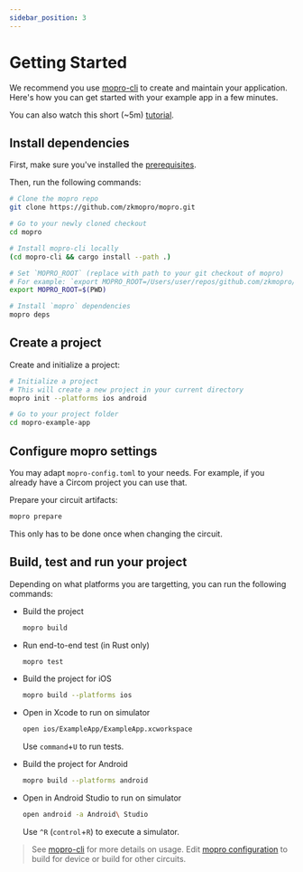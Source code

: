```yaml
---
sidebar_position: 3
---
```


# Getting Started

We recommend you use [mopro-cli](/docs/guides/mopro-cli) to create and maintain your application. Here's how you can get started with your example app in a few minutes.

You can also watch this short (~5m) [tutorial](https://www.loom.com/share/6ff382b0497c47aea9d0ef8b6e790dd8).

## Install dependencies

First, make sure you've installed the [prerequisites](/docs/prerequisites).

Then, run the following commands:

```sh
# Clone the mopro repo
git clone https://github.com/zkmopro/mopro.git

# Go to your newly cloned checkout
cd mopro

# Install mopro-cli locally
(cd mopro-cli && cargo install --path .)

# Set `MOPRO_ROOT` (replace with path to your git checkout of mopro)
# For example: `export MOPRO_ROOT=/Users/user/repos/github.com/zkmopro/mopro`
export MOPRO_ROOT=$(PWD)

# Install `mopro` dependencies
mopro deps
```

## Create a project

Create and initialize a project:

```sh
# Initialize a project
# This will create a new project in your current directory
mopro init --platforms ios android

# Go to your project folder
cd mopro-example-app
```

## Configure mopro settings

You may adapt `mopro-config.toml` to your needs. For example, if you already have a Circom project you can use that.

Prepare your circuit artifacts:

```sh
mopro prepare
```

This only has to be done once when changing the circuit.

## Build, test and run your project

Depending on what platforms you are targetting, you can run the following commands:

-   Build the project

    ```sh
    mopro build
    ```

-   Run end-to-end test (in Rust only)

    ```sh
    mopro test
    ```

-   Build the project for iOS

    ```sh
    mopro build --platforms ios
    ```

-   Open in Xcode to run on simulator

    ```sh
    open ios/ExampleApp/ExampleApp.xcworkspace
    ```

    Use `command`+`U` to run tests.

-   Build the project for Android

    ```sh
    mopro build --platforms android
    ```

-   Open in Android Studio to run on simulator

    ```sh
    open android -a Android\ Studio
    ```

    Use `^R` (`control`+`R`) to execute a simulator.

> See [mopro-cli](/docs/guides/mopro-cli) for more details on usage.
> Edit [mopro configuration](/docs/guides/mopro-configuration) to build for device or build for other circuits.
